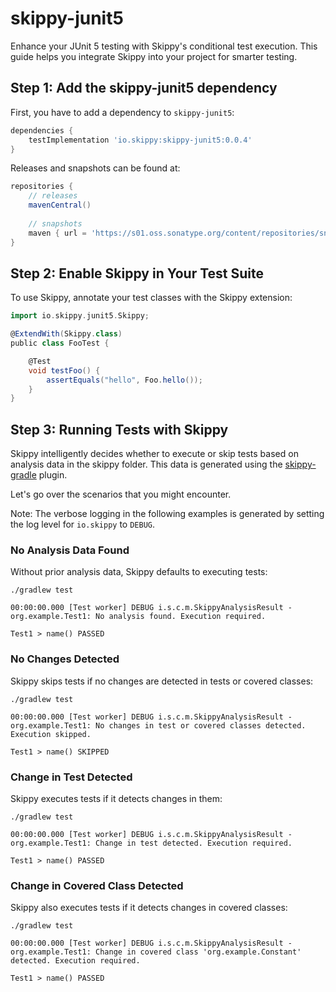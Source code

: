 # skippy-junit5

Enhance your JUnit 5 testing with Skippy's conditional test execution. 
This guide helps you integrate Skippy into your project for smarter testing.

## Step 1: Add the skippy-junit5 dependency

First, you have to add a dependency to `skippy-junit5`:

```groovy
dependencies {
    testImplementation 'io.skippy:skippy-junit5:0.0.4'
}
```

Releases and snapshots can be found at:
```groovy
repositories {
    // releases
    mavenCentral()
    
    // snapshots
    maven { url = 'https://s01.oss.sonatype.org/content/repositories/snapshots/' }
}
```

## Step 2: Enable Skippy in Your Test Suite
To use Skippy, annotate your test classes with the Skippy extension:
```groovy
import io.skippy.junit5.Skippy;

@ExtendWith(Skippy.class)
public class FooTest {

    @Test
    void testFoo() {
        assertEquals("hello", Foo.hello());
    }
}
```


## Step 3: Running Tests with Skippy

Skippy intelligently decides whether to execute or skip tests based on analysis data in the skippy folder.
This data is generated using the [skippy-gradle](../skippy-gradle/README.md) plugin.

Let's go over the scenarios that you might encounter. 

Note: The verbose logging in the following examples is generated by setting the
log level for `io.skippy` to `DEBUG`.

### No Analysis Data Found

Without prior analysis data, Skippy defaults to executing tests:
```console
./gradlew test

00:00:00.000 [Test worker] DEBUG i.s.c.m.SkippyAnalysisResult - org.example.Test1: No analysis found. Execution required.

Test1 > name() PASSED
```

### No Changes Detected

Skippy skips tests if no changes are detected in tests or covered classes:
```console
./gradlew test

00:00:00.000 [Test worker] DEBUG i.s.c.m.SkippyAnalysisResult - org.example.Test1: No changes in test or covered classes detected. Execution skipped.

Test1 > name() SKIPPED
```

### Change in Test Detected

Skippy executes tests if it detects changes in them:
```console
./gradlew test

00:00:00.000 [Test worker] DEBUG i.s.c.m.SkippyAnalysisResult - org.example.Test1: Change in test detected. Execution required.

Test1 > name() PASSED
```

### Change in Covered Class Detected

Skippy also executes tests if it detects changes in covered classes:
```console
./gradlew test

00:00:00.000 [Test worker] DEBUG i.s.c.m.SkippyAnalysisResult - org.example.Test1: Change in covered class 'org.example.Constant' detected. Execution required.

Test1 > name() PASSED
```